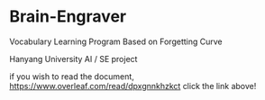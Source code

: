 # Brain-Engraver
Vocabulary Learning Program Based on Forgetting Curve

Hanyang University AI / SE project

if you wish to read the document,\
https://www.overleaf.com/read/dpxgnnkhzkct
click the link above!

